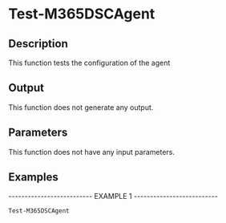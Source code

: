 ﻿# Test-M365DSCAgent

## Description

This function tests the configuration of the agent

## Output

This function does not generate any output.

## Parameters

This function does not have any input parameters.
## Examples

-------------------------- EXAMPLE 1 --------------------------

`Test-M365DSCAgent`



